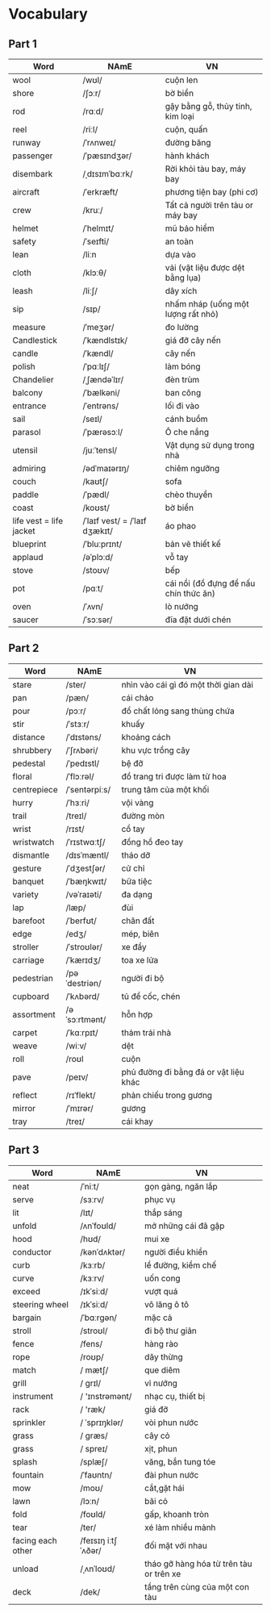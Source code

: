 # Vocabulary

## Part 1

| Word         | NAmE 			| VN				|
|--------------|----------------|-------------------|
| wool   	   | /wʊl/ 			| cuộn len			|
| shore   	   | /ʃɔːr/ 			| bờ biển			|
| rod   	   | /rɑːd/ 			| gậy bằng gỗ, thủy tinh, kim loại|
| reel    	   | /riːl/ 			| cuộn, quấn| 
| runway	    	   | /ˈrʌnweɪ/ 			| đường băng|
|  passenger	    	   | /ˈpæsɪndʒər/ 			| hành khách|  
|  disembark	    	   | /ˌdɪsɪmˈbɑːrk/ 			| Rời khỏi tàu bay, máy bay| 
|  aircraft 	    	   | /ˈerkræft/ 			| phương tiện bay (phi cơ)| 
|  crew 	    	   | /kruː/ 			| Tất cả người trên tàu or máy bay| 
|  helmet 	    	   | /ˈhelmɪt/ 			| mũ bảo hiểm|
|  safety 	    	   | /ˈseɪfti/ 			| an toàn|
|  lean 	    	   | /liːn 			| dựa vào|
|  cloth 	    	   | /klɔːθ/ 			| vải (vật liệu được dệt bằng lụa)|
|  leash 	    	   | /liːʃ/ 			| dây xích|
|  sip 	    	   | /sɪp/ 			| nhấm nháp (uống một lượng rất nhỏ)|
|  measure 	    	   | /ˈmeʒər/ 			| đo lường|
|   Candlestick 	    	   | /ˈkændlstɪk/ 			| giá đỡ cây nến|
|   candle  	    	   | /ˈkændl/ 			| cây nến|
|    polish  	    	   | /ˈpɑːlɪʃ/ 			|làm bóng|
|   Chandelier  	    	   | /ˌʃændəˈlɪr/ 			| đèn trùm |
|    balcony  	    	   | /ˈbælkəni/ 			| ban công |
|    entrance  	    	   | /ˈentrəns/ 			| lối đi vào |
|     sail  	    	   | /seɪl/ 			| cánh buồm |
|     parasol  	    	   | /ˈpærəsɔːl/ 			| Ô che nắng |
|     utensil  	    	   | /juːˈtensl/ 			| Vật dụng sử dụng trong nhà |
|     admiring  	    	   | /ədˈmaɪərɪŋ/ 			| chiêm ngưỡng |
|     couch  	    	   | /kaʊtʃ/ 			| sofa |
|     paddle  	    	   | /ˈpædl/ 			| chèo thuyền |
|     coast  	    	   | /koʊst/ 			| bờ biển |
|     life vest =  life jacket 	    	   |  /ˈlaɪf vest/ = /ˈlaɪf dʒækɪt/| áo phao |
|blueprint|  /ˈbluːprɪnt/| bản vẽ thiết kế |
| applaud|  /əˈplɔːd/ | vỗ tay |
| stove|  /stoʊv/ | bếp |
| pot|  /pɑːt/ | cái nồi (đồ đựng để nấu chín thức ăn) |
| oven|  /ˈʌvn/ | lò nướng |
| saucer|  /ˈsɔːsər/ | đĩa đặt dưới chén |

## Part 2

| Word         | NAmE 			| VN				|
|--------------|----------------|-------------------|
|stare|  /ster/ | nhìn vào cái gì đó một thời gian dài |
|pan|  /pæn/ | cái chảo |
|pour|  /pɔːr/| đổ chất lỏng sang thùng chứa |
|stir|/ˈstɜːr/| khuấy|
|distance|/ˈdɪstəns/| khoảng cách|
|shrubbery|/ˈʃrʌbəri/| khu vực trồng cây|
|pedestal|/ˈpedɪstl/| bệ đỡ|
|floral| /ˈflɔːrəl/ |đồ trang tri được làm từ hoa|
|centrepiece|/ˈsentərpiːs/| trung tâm của một khối|
|hurry|/ˈhɜːri/|vội vàng|
|trail|/treɪl/|đường mòn|
|wrist|/rɪst/|cổ tay|
|wristwatch|/ˈrɪstwɑːtʃ/|đồng hồ đeo tay|
|dismantle|/dɪsˈmæntl/|tháo dỡ|
|gesture|/ˈdʒestʃər/|cử chỉ|
|banquet|/ˈbæŋkwɪt/|bữa tiệc|
|variety |/vəˈraɪəti/|đa dạng|
|lap |/læp/|đùi|
|barefoot |/ˈberfʊt/ |chân đất|
|edge |/edʒ/ |mép, biên|
|stroller |/ˈstroʊlər/|xe đẩy|
|carriage  |/ˈkærɪdʒ/ |toa xe lửa|
|pedestrian  |/pəˈdestriən/ |người đi bộ|
|cupboard   |/ˈkʌbərd/ |tủ để cốc, chén|
|assortment   |/əˈsɔːrtmənt/|hỗn hợp|
|carpet   |/ˈkɑːrpɪt/|thảm trải nhà|
|weave   |/wiːv/|dệt|
| roll   |/roʊl|cuộn|
| pave   |/peɪv/|phủ đường đi bằng đá or vật liệu khác|
| reflect   |/rɪˈflekt/|phản chiếu trong gương|
| mirror   |/ˈmɪrər/|gương|
| tray   |/treɪ/|cái khay|

## Part 3

| Word         | NAmE 			| VN				|
|--------------|----------------|-------------------|
|neat|/ˈniːt/| gọn gàng, ngăn lắp|
|serve|/sɜːrv/| phục vụ|
|lit|/lɪt/| thắp sáng|
|unfold|/ʌnˈfoʊld/| mở những cái đã gập|
|hood|/hʊd/| mui xe|
|conductor|/kənˈdʌktər/| người điều khiển|
|curb |/kɜːrb/| lề đường, kiềm chế|
|curve |/kɜːrv/| uốn cong|
|exceed |/ɪkˈsiːd/|vượt quá|
|steering wheel |/ɪkˈsiːd/|vô lăng ô tô|
|bargain |/ˈbɑːrɡən/|mặc cả|
|stroll |/stroʊl/|đi bộ thư giãn|
|fence|/fens/|hàng rào|
|rope|/roʊp/|dây thừng|
| match|/ mætʃ/|que diêm|
| grill|/ ɡrɪl/|vỉ nướng|
| instrument|/ 'ɪnstrəmənt/|nhạc cụ, thiết bị|
|rack|/ 'ræk/|giá đỡ|
|sprinkler|/ ˈsprɪŋklər/|vòi phun nước|
|grass |/ ɡræs/|cây cỏ|
|grass |/ spreɪ/|xịt, phun|
|splash |/splæʃ/|văng, bắn tung tóe|
|fountain |/ˈfaʊntn/|đài phun nước|
|mow |/moʊ/|cắt,gặt hái|
|lawn |/lɔːn/|bãi cỏ|
|fold |/foʊld/|gấp, khoanh tròn|
|tear |/ter/|xé làm nhiều mảnh|
|facing each other| /feɪsɪŋ iːtʃ ˈʌðər/|đối mặt với nhau|
|unload |/ˌʌnˈloʊd/|tháo gỡ hàng hóa từ trên tàu or trên xe|
|deck |/dek/|tầng trên cùng của một con tàu|


